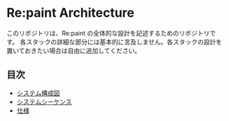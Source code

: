 # Re:paint Architecture

このリポジトリは、Re:paint の全体的な設計を記述するためのリポジトリです。
各スタックの詳細な部分には基本的に言及しません。各スタックの設計を置いておきたい場合は自由に追加してください。

## 目次

- [システム構成図](/docs/architecture/architecture.md)
- [システムシーケンス](/docs/sequence/README.md)
- [仕様](/docs/spec/README.md)
